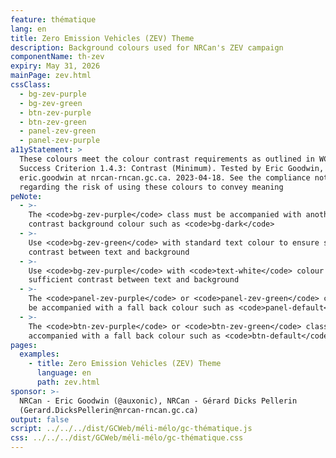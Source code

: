 ```yaml
---
feature: thématique
lang: en
title: Zero Emission Vehicles (ZEV) Theme
description: Background colours used for NRCan's ZEV campaign
componentName: th-zev
expiry: May 31, 2026
mainPage: zev.html
cssClass:
  - bg-zev-purple
  - bg-zev-green
  - btn-zev-purple
  - btn-zev-green
  - panel-zev-green
  - panel-zev-purple
a11yStatement: >
  These colours meet the colour contrast requirements as outlined in WCAG 2.1 AA
  Success Criterion 1.4.3: Contrast (Minimum). Tested by Eric Goodwin,
  eric.goodwin at nrcan-rncan.gc.ca. 2023-04-18. See the compliance notes
  regarding the risk of using these colours to convey meaning
peNote:
  - >-
    The <code>bg-zev-purple</code> class must be accompanied with another dark
    contrast background colour such as <code>bg-dark</code>
  - >-
    Use <code>bg-zev-green</code> with standard text colour to ensure sufficient
    contrast between text and background
  - >-
    Use <code>bg-zev-purple</code> with <code>text-white</code> colour to ensure
    sufficient contrast between text and background
  - >-
    The <code>panel-zev-purple</code> or <code>panel-zev-green</code> class must
    be accompanied with a fall back colour such as <code>panel-default</code>
  - >-
    The <code>btn-zev-purple</code> or <code>btn-zev-green</code> class must be
    accompanied with a fall back colour such as <code>btn-default</code>
pages:
  examples:
    - title: Zero Emission Vehicles (ZEV) Theme
      language: en
      path: zev.html
sponsor: >-
  NRCan - Eric Goodwin (@auxonic), NRCan - Gérard Dicks Pellerin
  (Gerard.DicksPellerin@nrcan-rncan.gc.ca)
output: false
script: ../../../dist/GCWeb/méli-mélo/gc-thématique.js
css: ../../../dist/GCWeb/méli-mélo/gc-thématique.css
---
```


